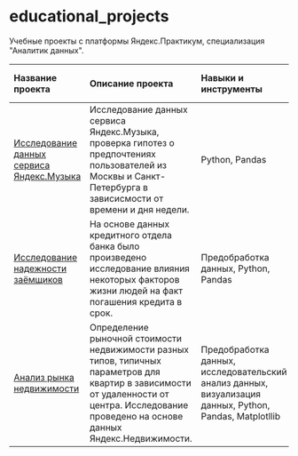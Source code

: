 # educational_projects

Учебные проекты с платформы Яндекс.Практикум, специализация "Аналитик данных".


|    Название проекта    |                 Описание проекта                            | Навыки и инструменты | Сфера проводимого анализа|
|:-----------------------|:-------------------------------------------------------------|:--------------------|:-------------|
| [Исследование данных сервиса Яндекс.Музыка](yandex_music) | Исследование данных сервиса Яндекс.Музыка, проверка гипотез о предпочтениях пользователей из Москвы и Санкт-Петербурга в зависисмости от времени и дня недели. | Python, Pandas |Анализ данных|
|[Исследование надежности заёмщиков](borrower_bank)|На основе данных кредитного отдела банка было произведено исследование влияния некоторых факторов жизни людей на факт погашения кредита в срок.| Предобработка данных, Python, Pandas|Анализ данных, Финансовый аналитик|
|[Анализ рынка недвижимости](yandex_estate)|Определение рыночной стоимости недвижимости разных типов, типичных параметров для квартир в зависимости от удаленности от центра. Исследование проведено на основе данных Яндекс.Недвижимости.|Предобработка данных, исследовательский анализ данных, визуализация данных, Python, Pandas, Matplotllib|Маркетинговый аналитик, Фрод аналитик|
